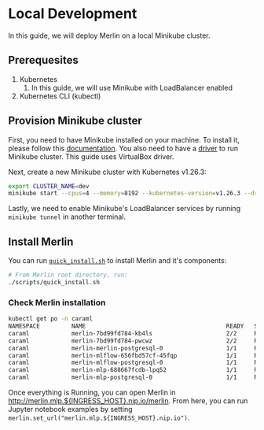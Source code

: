 # Local Development

In this guide, we will deploy Merlin on a local Minikube cluster.

## Prerequesites

1. Kubernetes
   1. In this guide, we will use Minikube with LoadBalancer enabled
2. Kubernetes CLI (kubectl)

## Provision Minikube cluster

First, you need to have Minikube installed on your machine. To install it, please follow this [documentation](https://minikube.sigs.k8s.io/docs/start/). You also need to have a [driver](https://minikube.sigs.k8s.io/docs/drivers/) to run Minikube cluster. This guide uses VirtualBox driver.

Next, create a new Minikube cluster with Kubernetes v1.26.3:

```bash
export CLUSTER_NAME=dev
minikube start --cpus=4 --memory=8192 --kubernetes-version=v1.26.3 --driver=docker
```

Lastly, we need to enable Minikube's LoadBalancer services by running `minikube tunnel` in another terminal.

## Install Merlin

You can run [`quick_install.sh`](../../../scripts/quick_install.sh) to install Merlin and it's components:

```bash
# From Merlin root directory, run:
./scripts/quick_install.sh
```

### Check Merlin installation

```bash
kubectl get po -n caraml
NAMESPACE         NAME                                        READY   STATUS    RESTARTS   AGE
caraml            merlin-7bd99fd784-kb4ls                     2/2     Running   0          10m
caraml            merlin-7bd99fd784-pwcwz                     2/2     Running   0          10m
caraml            merlin-merlin-postgresql-0                  1/1     Running   0          10m
caraml            merlin-mlflow-656fbd57cf-45fqp              1/1     Running   0          10m
caraml            merlin-mlflow-postgresql-0                  1/1     Running   0          10m
caraml            merlin-mlp-688667fcdb-lpq52                 1/1     Running   0          10m
caraml            merlin-mlp-postgresql-0                     1/1     Running   0          10m
```

Once everything is Running, you can open Merlin in <http://merlin.mlp.${INGRESS_HOST}.nip.io/merlin>. From here, you can run Jupyter notebook examples by setting `merlin.set_url("merlin.mlp.${INGRESS_HOST}.nip.io")`.
